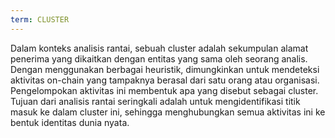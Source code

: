 ```yaml
---
term: CLUSTER
---
```


Dalam konteks analisis rantai, sebuah cluster adalah sekumpulan alamat penerima yang dikaitkan dengan entitas yang sama oleh seorang analis. Dengan menggunakan berbagai heuristik, dimungkinkan untuk mendeteksi aktivitas on-chain yang tampaknya berasal dari satu orang atau organisasi. Pengelompokan aktivitas ini membentuk apa yang disebut sebagai cluster. Tujuan dari analisis rantai seringkali adalah untuk mengidentifikasi titik masuk ke dalam cluster ini, sehingga menghubungkan semua aktivitas ini ke bentuk identitas dunia nyata.